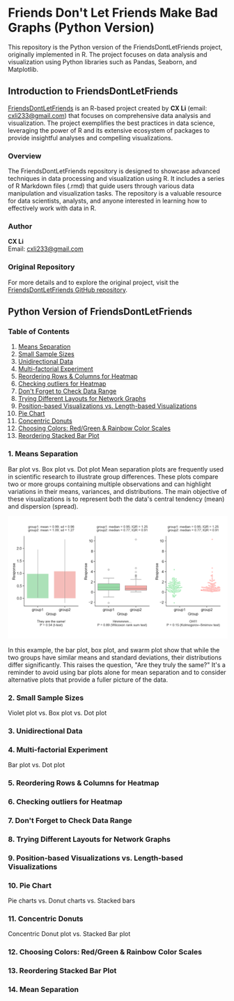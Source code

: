 # Friends Don't Let Friends Make Bad Graphs (Python Version)
This repository is the Python version of the FriendsDontLetFriends project, originally implemented in R. The project focuses on data analysis and visualization using Python libraries such as Pandas, Seaborn, and Matplotlib.

## Introduction to FriendsDontLetFriends

[FriendsDontLetFriends](https://github.com/cxli233/FriendsDontLetFriends) is an R-based project created by **CX Li** (email: cxli233@gmail.com) that focuses on comprehensive data analysis and visualization. The project exemplifies the best practices in data science, leveraging the power of R and its extensive ecosystem of packages to provide insightful analyses and compelling visualizations.

### Overview

The FriendsDontLetFriends repository is designed to showcase advanced techniques in data processing and visualization using R. It includes a series of R Markdown files (.rmd) that guide users through various data manipulation and visualization tasks. The repository is a valuable resource for data scientists, analysts, and anyone interested in learning how to effectively work with data in R.

### Author

**CX Li**  
Email: cxli233@gmail.com

### Original Repository

For more details and to explore the original project, visit the [FriendsDontLetFriends GitHub repository](https://github.com/cxli233/FriendsDontLetFriends).

## Python Version of FriendsDontLetFriends

### Table of Contents
1. [Means Separation](https://github.com/dzhao2019/FriendsDontLetFriends-Python#1.-Means-Separation)
2. [Small Sample Sizes](https://github.com/dzhao2019/FriendsDontLetFriends-Python#2.-Small-Sample-Sizes)
3. [Unidirectional Data](https://github.com/dzhao2019/FriendsDontLetFriends-Python#3.-Unidirectional-Data)
4. [Multi-factorial Experiment](https://github.com/dzhao2019/FriendsDontLetFriends-Python#4.-Multi-factorial-Experiment)
5. [Reordering Rows & Columns for Heatmap](https://github.com/dzhao2019/FriendsDontLetFriends-Python#5.-Reordering-Rows-&-Columns-for-Heatmap)
6. [Checking outliers for Heatmap](https://github.com/dzhao2019/FriendsDontLetFriends-Python#6.-Checking-outliers-for-Heatmap)
7. [Don't Forget to Check Data Range](https://github.com/dzhao2019/FriendsDontLetFriends-Python#7.-Don't-Forget-to-Check-Data-Range)
8. [Trying Different Layouts for Network Graphs](https://github.com/dzhao2019/FriendsDontLetFriends-Python#8.-Trying-Different-Layouts-for-Network-Graphs)
9. [Position-based Visualizations vs. Length-based Visualizations](https://github.com/dzhao2019/FriendsDontLetFriends-Python#9.-Position-based-Visualizations-vs.-Length-based-Visualizations)
10. [Pie Chart](https://github.com/dzhao2019/FriendsDontLetFriends-Python#10.-Pie-Chart)
11. [Concentric Donuts](https://github.com/dzhao2019/FriendsDontLetFriends-Python#11.-Concentric-Donuts)
12. [Choosing Colors: Red/Green & Rainbow Color Scales](https://github.com/dzhao2019/FriendsDontLetFriends-Python#12.-Choosing-Colors:-Red/Green-&-Rainbow-Color-Scales)
13. [Reordering Stacked Bar Plot](https://github.com/dzhao2019/FriendsDontLetFriends-Python#13.-Reordering-Stacked-Bar-Plot)


### 1. Means Separation
Bar plot vs. Box plot vs. Dot plot
Mean separation plots are frequently used in scientific research to illustrate group differences. These plots compare two or more groups containing multiple observations and can highlight variations in their means, variances, and distributions. The main objective of these visualizations is to represent both the data's central tendency (mean) and dispersion (spread).

![No Bar Plots for Means Separation](https://github.com/dzhao2019/FriendsDontLetFriends-Python/blob/main/Results/01_Mean_separation_plots.png) 

In this example, the bar plot, box plot, and swarm plot show that while the two groups have similar means and standard deviations, their distributions differ significantly. This raises the question, "Are they truly the same?" It's a reminder to avoid using bar plots alone for mean separation and to consider alternative plots that provide a fuller picture of the data.
### 2. Small Sample Sizes
Violet plot vs. Box plot vs. Dot plot

### 3. Unidirectional Data


### 4. Multi-factorial Experiment
Bar plot vs. Dot plot

### 5. Reordering Rows & Columns for Heatmap


### 6. Checking outliers for Heatmap


### 7. Don't Forget to Check Data Range


### 8. Trying Different Layouts for Network Graphs


### 9. Position-based Visualizations vs. Length-based Visualizations


### 10. Pie Chart
Pie charts vs. Donut charts vs. Stacked bars

### 11. Concentric Donuts
Concentric Donut plot vs. Stacked Bar plot

### 12. Choosing Colors: Red/Green & Rainbow Color Scales


### 13. Reordering Stacked Bar Plot


### 14. Mean Separation



